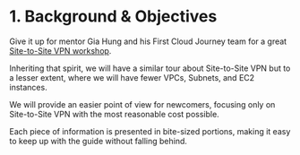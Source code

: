 # 1. Background & Objectives


Give it up for mentor Gia Hung and his First Cloud Journey team for a great [Site-to-Site VPN workshop](https://000003.awsstudygroup.com/1-introduce/).


Inheriting that spirit, we will have a similar tour about Site-to-Site VPN but to a lesser extent, where we will have fewer VPCs, Subnets, and EC2 instances.


We will provide an easier point of view for newcomers, focusing only on Site-to-Site VPN with the most reasonable cost possible.


Each piece of information is presented in bite-sized portions, making it easy to keep up with the guide without falling behind.

